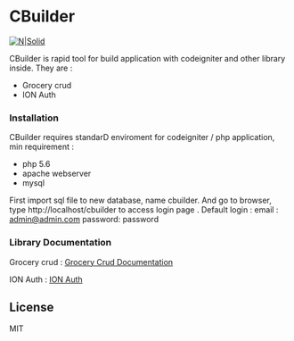 # CBuilder

[![N|Solid](http://kodefresh.com/backpack/public/assets/img/favicon.png)](http://kodefresh.com)

CBuilder is rapid tool for build application with codeigniter and other library inside. They are : 

  - Grocery crud
  - ION Auth

### Installation

CBuilder requires standarD enviroment for codeigniter / php application, min requirement :
  - php 5.6
  - apache webserver
  - mysql

First import sql file to new database, name cbuilder. And go to browser, type http://localhost/cbuilder to access login page .
Default login :
email : admin@admin.com
password: password

### Library Documentation

Grocery crud :  [Grocery Crud Documentation](https://www.grocerycrud.com/documentation)

ION Auth :  [ION Auth](http://benedmunds.com/ion_auth/)

License
----

MIT



